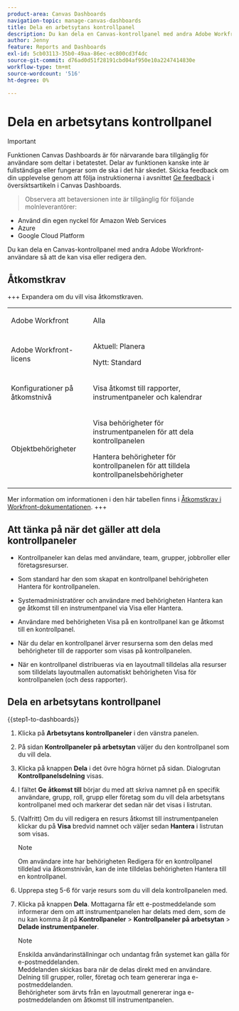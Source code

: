 ```yaml
---
product-area: Canvas Dashboards
navigation-topic: manage-canvas-dashboards
title: Dela en arbetsytans kontrollpanel
description: Du kan dela en Canvas-kontrollpanel med andra Adobe Workfront-användare så att de kan visa eller redigera den.
author: Jenny
feature: Reports and Dashboards
exl-id: 5cb03113-35b0-49aa-86ec-ec800cd3f4dc
source-git-commit: d76ad0d51f28191cbd04af950e10a2247414830e
workflow-type: tm+mt
source-wordcount: '516'
ht-degree: 0%

---
```


# Dela en arbetsytans kontrollpanel

>[!IMPORTANT]
>
>Funktionen Canvas Dashboards är för närvarande bara tillgänglig för användare som deltar i betatestet. Delar av funktionen kanske inte är fullständiga eller fungerar som de ska i det här skedet. Skicka feedback om din upplevelse genom att följa instruktionerna i avsnittet [Ge feedback](/help/quicksilver/product-announcements/betas/canvas-dashboards-beta/canvas-dashboards-beta-information.md#provide-feedback) i översiktsartikeln i Canvas Dashboards.<br>
>>Observera att betaversionen inte är tillgänglig för följande molnleverantörer:
>
>* Använd din egen nyckel för Amazon Web Services
>* Azure
>* Google Cloud Platform

Du kan dela en Canvas-kontrollpanel med andra Adobe Workfront-användare så att de kan visa eller redigera den.

## Åtkomstkrav

+++ Expandera om du vill visa åtkomstkraven. 
<table style="table-layout:auto"> 
<col> 
</col> 
<col> 
</col> 
<tbody> 
<tr> 
   <td role="rowheader"><p>Adobe Workfront</p></td> 
   <td> 
<p>Alla </p> 
   </td> 
<tr> 
 <tr> 
   <td role="rowheader"><p>Adobe Workfront-licens</p></td> 
   <td> 
<p>Aktuell: Planera </p> 
<p>Nytt: Standard</p> 
   </td> 
   </tr> 
  </tr> 
  <tr> 
   <td role="rowheader"><p>Konfigurationer på åtkomstnivå</p></td> 
   <td><p>Visa åtkomst till rapporter, instrumentpaneler och kalendrar</p>
  </td> 
  </tr>  
    </tr>  
        <tr> 
   <td role="rowheader"><p>Objektbehörigheter</p></td> 
   <td><p>Visa behörigheter för instrumentpanelen för att dela kontrollpanelen</p>
   <p>Hantera behörigheter för kontrollpanelen för att tilldela kontrollpanelsbehörigheter</p>
  </td> 
  </tr>
</tbody> 
</table>

Mer information om informationen i den här tabellen finns i [Åtkomstkrav i Workfront-dokumentationen](/help/quicksilver/administration-and-setup/add-users/access-levels-and-object-permissions/access-level-requirements-in-documentation.md).
+++

## Att tänka på när det gäller att dela kontrollpaneler

* Kontrollpaneler kan delas med användare, team, grupper, jobbroller eller företagsresurser.

* Som standard har den som skapat en kontrollpanel behörigheten Hantera för kontrollpanelen.

* Systemadministratörer och användare med behörigheten Hantera kan ge åtkomst till en instrumentpanel via Visa eller Hantera.

* Användare med behörigheten Visa på en kontrollpanel kan ge åtkomst till en kontrollpanel.

* När du delar en kontrollpanel ärver resurserna som den delas med behörigheter till de rapporter som visas på kontrollpanelen.

* När en kontrollpanel distribueras via en layoutmall tilldelas alla resurser som tilldelats layoutmallen automatiskt behörigheten Visa för kontrollpanelen (och dess rapporter).


## Dela en arbetsytans kontrollpanel


{{step1-to-dashboards}}

1. Klicka på **Arbetsytans kontrollpaneler** i den vänstra panelen.

1. På sidan **Kontrollpaneler på arbetsytan** väljer du den kontrollpanel som du vill dela.

1. Klicka på knappen **Dela** i det övre högra hörnet på sidan. Dialogrutan **Kontrollpanelsdelning** visas.

1. I fältet **Ge åtkomst till** börjar du med att skriva namnet på en specifik användare, grupp, roll, grupp eller företag som du vill dela arbetsytans kontrollpanel med och markerar det sedan när det visas i listrutan.

1. (Valfritt) Om du vill redigera en resurs åtkomst till instrumentpanelen klickar du på **Visa** bredvid namnet och väljer sedan **Hantera** i listrutan som visas.

   >[!NOTE]
   >
   > Om användare inte har behörigheten Redigera för en kontrollpanel tilldelad via åtkomstnivån, kan de inte tilldelas behörigheten Hantera till en kontrollpanel.

1. Upprepa steg 5-6 för varje resurs som du vill dela kontrollpanelen med.

1. Klicka på knappen **Dela**. Mottagarna får ett e-postmeddelande som informerar dem om att instrumentpanelen har delats med dem, som de nu kan komma åt på **Kontrollpaneler** > **Kontrollpaneler på arbetsytan** > **Delade instrumentpaneler**.

   >[!NOTE]
   >
   > Enskilda användarinställningar och undantag från systemet kan gälla för e-postmeddelanden. <br>
   > Meddelanden skickas bara när de delas direkt med en användare. Delning till grupper, roller, företag och team genererar inga e-postmeddelanden.<br>
   > Behörigheter som ärvts från en layoutmall genererar inga e-postmeddelanden om åtkomst till instrumentpanelen.
